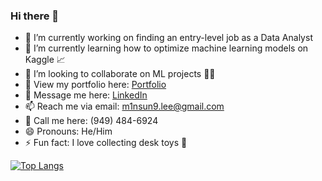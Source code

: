 ### Hi there 👋

- 🔭 I’m currently working on finding an entry-level job as a Data Analyst
- 🌱 I’m currently learning how to optimize machine learning models on Kaggle 📈
- 👯 I’m looking to collaborate on ML projects 🤖🤖
- 📁 View my portfolio here: [Portfolio](https://minsung.me)
- 💬 Message me here: [LinkedIn](https://linkedin.com/in/m1nsun9)
- 📫 Reach me via email: m1nsun9.lee@gmail.com
- 📱 Call me here: (949) 484-6924
- 😄 Pronouns: He/Him
- ⚡ Fun fact: I love collecting desk toys 🧸


[![Top Langs](https://github-readme-stats.vercel.app/api/top-langs/?username=**m1nsun9**&layout=compact)](https://github.com/**m1nsun9**/github-readme-stats)
